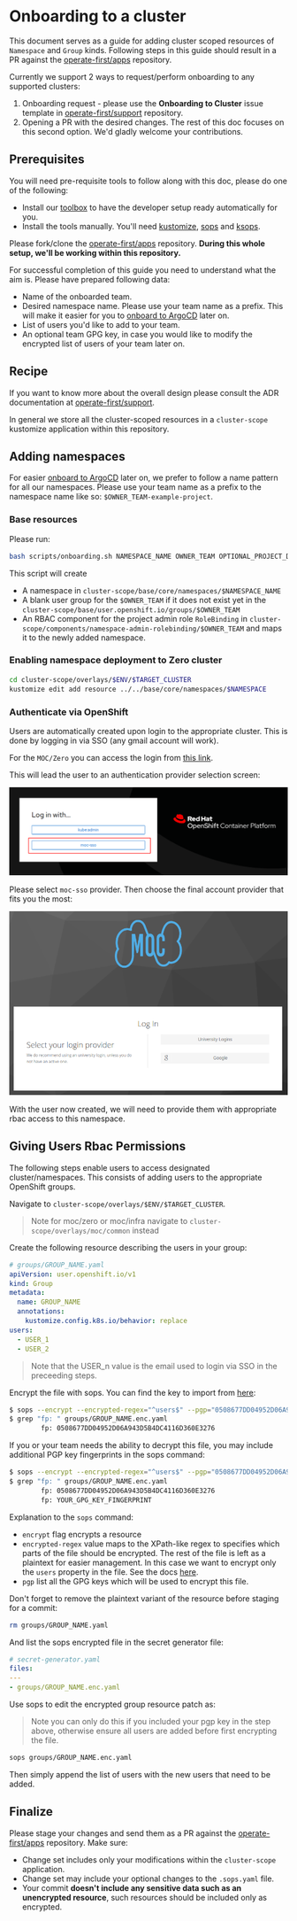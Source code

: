 # Onboarding to a cluster

This document serves as a guide for adding cluster scoped resources of `Namespace` and `Group` kinds. Following steps in this guide should result in a PR against the [operate-first/apps](https://github.com/operate-first/apps) repository.

Currently we support 2 ways to request/perform onboarding to any supported clusters:

1. Onboarding request - please use the **Onboarding to Cluster** issue template in [operate-first/support](https://github.com/operate-first/support) repository.
2. Opening a PR with the desired changes. The rest of this doc focuses on this second option. We'd gladly welcome your contributions.

## Prerequisites

You will need pre-requisite tools to follow along with this doc, please do one of the following:

- Install our [toolbox](https://github.com/operate-first/toolbox) to have the developer setup ready automatically for you.
- Install the tools manually. You'll need [kustomize](https://kustomize.io/), [sops](https://github.com/mozilla/sops) and [ksops](https://github.com/viaduct-ai/kustomize-sops).

Please fork/clone the [operate-first/apps](https://github.com/operate-first/apps) repository. **During this whole setup, we'll be working within this repository.**

For successful completion of this guide you need to understand what the aim is. Please have prepared following data:

- Name of the onboarded team.
- Desired namespace name. Please use your team name as a prefix. This will make it easier for you to [onboard to ArgoCD](https://github.com/operate-first/argocd-apps/blob/main/docs/onboard_team_to_argocd.md) later on.
- List of users you'd like to add to your team.
- An optional team GPG key, in case you would like to modify the encrypted list of users of your team later on.

## Recipe

If you want to know more about the overall design please consult the ADR documentation at [operate-first/support](https://github.com/operate-first/blueprint).

In general we store all the cluster-scoped resources in a `cluster-scope` kustomize application within this repository.

## Adding namespaces

For easier [onboard to ArgoCD](https://github.com/operate-first/argocd-apps/blob/main/docs/onboard_team_to_argocd.md) later on, we prefer to follow a name pattern for all our namespaces. Please use your team name as a prefix to the namespace name like so: `$OWNER_TEAM-example-project`.

### Base resources

Please run:

```sh
bash scripts/onboarding.sh NAMESPACE_NAME OWNER_TEAM OPTIONAL_PROJECT_DESCRIPTION
```

This script will create

- A namespace in `cluster-scope/base/core/namespaces/$NAMESPACE_NAME`
- A blank user group for the `$OWNER_TEAM` if it does not exist yet in the `cluster-scope/base/user.openshift.io/groups/$OWNER_TEAM`
- An RBAC component for the project admin role `RoleBinding` in `cluster-scope/components/namespace-admin-rolebinding/$OWNER_TEAM` and maps it to the newly added namespace.

### Enabling namespace deployment to Zero cluster

```sh
cd cluster-scope/overlays/$ENV/$TARGET_CLUSTER
kustomize edit add resource ../../base/core/namespaces/$NAMESPACE
```

### Authenticate via OpenShift
Users are automatically created upon login to the appropriate cluster. This is done by logging in via SSO (any gmail account will work).

For the `MOC/Zero` you can access the login from [this link](https://console-openshift-console.apps.zero.massopen.cloud/).

This will lead the user to an authentication provider selection screen:

![Auth provider selection screen in OpenShift](assets/images/openshift-login.png)

Please select `moc-sso` provider. Then choose the final account provider that fits you the most:

![MOC auth provider selection screen](assets/images/moc-login.png)

With the user now created, we will need to provide them with appropriate rbac access to this namespace.

## Giving Users Rbac Permissions

The following steps enable users to access designated cluster/namespaces. This consists of adding users to the appropriate OpenShift groups.

Navigate to `cluster-scope/overlays/$ENV/$TARGET_CLUSTER`.

> Note for moc/zero or moc/infra navigate to `cluster-scope/overlays/moc/common` instead

Create the following resource describing the users in your group:

```yaml
# groups/GROUP_NAME.yaml
apiVersion: user.openshift.io/v1
kind: Group
metadata:
  name: GROUP_NAME
  annotations:
    kustomize.config.k8s.io/behavior: replace
users:
  - USER_1
  - USER_2
```

> Note that the USER_n value is the email used to login via SSO in the preceeding steps.

Encrypt the file with sops. You can find the key to import from [here](https://github.com/operate-first/apps/tree/master/cluster-scope/overlays/moc#secret-management):

```sh
$ sops --encrypt --encrypted-regex="^users$" --pgp="0508677DD04952D06A943D5B4DC4116D360E3276" groups/GROUP_NAME.yaml > groups/GROUP_NAME.enc.yaml
$ grep "fp: " groups/GROUP_NAME.enc.yaml
        fp: 0508677DD04952D06A943D5B4DC4116D360E3276
```

If you or your team needs the ability to decrypt this file, you may include additional PGP key fingerprints in the sops command:

```sh
$ sops --encrypt --encrypted-regex="^users$" --pgp="0508677DD04952D06A943D5B4DC4116D360E3276, YOUR_GPG_KEY_FINGERPRINT" groups/GROUP_NAME.yaml > groups/GROUP_NAME.enc.yaml
$ grep "fp: " groups/GROUP_NAME.enc.yaml
        fp: 0508677DD04952D06A943D5B4DC4116D360E3276
        fp: YOUR_GPG_KEY_FINGERPRINT
```

Explanation to the `sops` command:

- `encrypt` flag encrypts a resource
- `encrypted-regex` value maps to the XPath-like regex to specifies which parts of the file should be encrypted. The rest of the file is left as a plaintext for easier management. In this case we want to encrypt only the `users` property in the file. See the docs [here](https://github.com/mozilla/sops#encrypting-only-parts-of-a-file).
- `pgp` list all the GPG keys which will be used to encrypt this file.

Don't forget to remove the plaintext variant of the resource before staging for a commit:

```sh
rm groups/GROUP_NAME.yaml
```

And list the sops encrypted file in the secret generator file:

```yaml
# secret-generator.yaml
files:
---
- groups/GROUP_NAME.enc.yaml
```

Use sops to edit the encrypted group resource patch as:

> Note you can only do this if you included your pgp key in the step above, otherwise ensure all users are added before first encrypting the file.

```sh
sops groups/GROUP_NAME.enc.yaml
```

Then simply append the list of users with the new users that need to be added.

## Finalize

Please stage your changes and send them as a PR against the [operate-first/apps](https://github.com/operate-first/apps) repository. Make sure:

- Change set includes only your modifications within the `cluster-scope` application.
- Change set may include your optional changes to the `.sops.yaml` file.
- Your commit **doesn't include any sensitive data such as an unencrypted resource**, such resources should be included only as encrypted.
